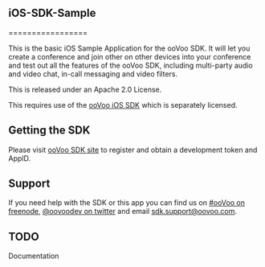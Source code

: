 ## iOS-SDK-Sample

=================

This is the basic iOS Sample Application for the ooVoo SDK. It will let you create a conference and join other on other devices into your conference and test out all the features of the ooVoo SDK, including multi-party audio and video chat, in-call messaging and video filters.

This is released under an Apache 2.0 License.

This requires use of the [ooVoo iOS SDK](http://www.oovoo.com/SDK) which is separately licensed. 

## Getting the SDK
Please visit [ooVoo SDK site](http://developer.oovoo.com) to register and obtain a development token and AppID.

## Support
If you need help with the SDK or this app you can find us on [#ooVoo on freenode](irc://irc.freenode.net/#oovoo), [@oovoodev on twitter](http://twitter.com/oovoodev) and email <sdk.support@oovoo.com>.

## TODO
Documentation
